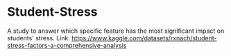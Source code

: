 # Student-Stress
A study to answer which specific feature has the most significant impact on students' stress. Link: https://www.kaggle.com/datasets/rxnach/student-stress-factors-a-comprehensive-analysis
